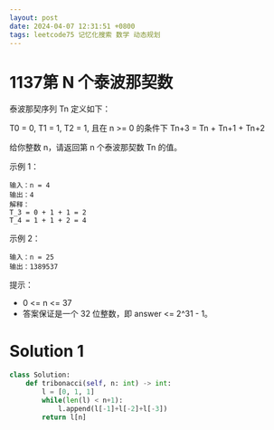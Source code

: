 ```yaml
---
layout: post
date: 2024-04-07 12:31:51 +0800
tags: leetcode75 记忆化搜索 数学 动态规划
---
```


# 1137第 N 个泰波那契数

泰波那契序列 Tn 定义如下： 

T0 = 0, T1 = 1, T2 = 1, 且在 n >= 0 的条件下 Tn+3 = Tn + Tn+1 + Tn+2

给你整数 n，请返回第 n 个泰波那契数 Tn 的值。

示例 1：
```
输入：n = 4
输出：4
解释：
T_3 = 0 + 1 + 1 = 2
T_4 = 1 + 1 + 2 = 4
```
示例 2：
```
输入：n = 25
输出：1389537
```

提示：
+ 0 <= n <= 37
+ 答案保证是一个 32 位整数，即 answer <= 2^31 - 1。

# Solution 1

```py
class Solution:
    def tribonacci(self, n: int) -> int:
        l = [0, 1, 1]
        while(len(l) < n+1):
            l.append(l[-1]+l[-2]+l[-3])
        return l[n]
```
